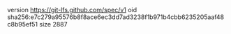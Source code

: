 version https://git-lfs.github.com/spec/v1
oid sha256:e7c279a95576b8f8ace6ec3dd7ad3238f1b971b4cbb6235205aaf48c8b95ef51
size 2887
